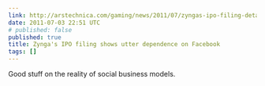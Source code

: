```yaml
---
link: http://arstechnica.com/gaming/news/2011/07/zyngas-ipo-filing-details-risk-dependence-on-facebook.ars
date: 2011-07-03 22:51 UTC
# published: false
published: true
title: Zynga's IPO filing shows utter dependence on Facebook
tags: []
---
```


Good stuff on the reality of social business models.
